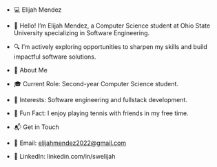 - 💻 Elijah Mendez
- 👋 Hello! I’m Elijah Mendez, a Computer Science student at Ohio State University specializing in Software Engineering.
- 🔍 I’m actively exploring opportunities to sharpen my skills and build impactful software solutions.

- 🚀 About Me
- 🎓 Current Role: Second-year Computer Science student.
- 🌟 Interests: Software engineering and fullstack development.
- 🎾 Fun Fact: I enjoy playing tennis with friends in my free time.

- 📬 Get in Touch
- 📧 Email: elijahmendez2022@gmail.com
- 💼 LinkedIn: linkedin.com/in/swelijah
